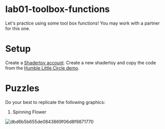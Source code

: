 # lab01-toolbox-functions

Let's practice using some tool box functions! You may work with a partner for this one.

# Setup 

Create a [Shadertoy account](https://www.shadertoy.com/). Create a new shadertoy and copy the code from the [Humble Little Circle demo](https://www.shadertoy.com/view/7dy3RG).

# Puzzles

Do your best to replicate the following graphics:

1. Spinning Flower

![dbd6b5b655de0843869f06d8f9871770](https://user-images.githubusercontent.com/1758825/133485429-ab431754-bc41-4d4a-8fb0-f6321c54c5a1.gif)




 
